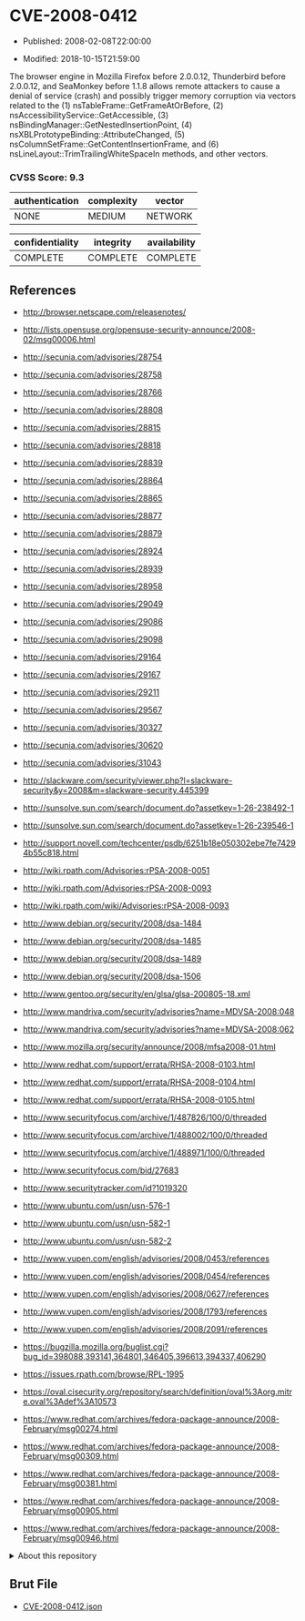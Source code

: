 # CVE-2008-0412

- Published: 2008-02-08T22:00:00

- Modified: 2018-10-15T21:59:00

The browser engine in Mozilla Firefox before 2.0.0.12, Thunderbird before 2.0.0.12, and SeaMonkey before 1.1.8 allows remote attackers to cause a denial of service (crash) and possibly trigger memory corruption via vectors related to the (1) nsTableFrame::GetFrameAtOrBefore, (2) nsAccessibilityService::GetAccessible, (3) nsBindingManager::GetNestedInsertionPoint, (4) nsXBLPrototypeBinding::AttributeChanged, (5) nsColumnSetFrame::GetContentInsertionFrame, and (6) nsLineLayout::TrimTrailingWhiteSpaceIn methods, and other vectors.

### CVSS Score: **9.3**

| authentication | complexity | vector |
| --- | --- | --- |
| NONE | MEDIUM | NETWORK |

| confidentiality | integrity | availability |
| --- | --- | --- |
| COMPLETE | COMPLETE | COMPLETE |

## References

* http://browser.netscape.com/releasenotes/

* http://lists.opensuse.org/opensuse-security-announce/2008-02/msg00006.html

* http://secunia.com/advisories/28754

* http://secunia.com/advisories/28758

* http://secunia.com/advisories/28766

* http://secunia.com/advisories/28808

* http://secunia.com/advisories/28815

* http://secunia.com/advisories/28818

* http://secunia.com/advisories/28839

* http://secunia.com/advisories/28864

* http://secunia.com/advisories/28865

* http://secunia.com/advisories/28877

* http://secunia.com/advisories/28879

* http://secunia.com/advisories/28924

* http://secunia.com/advisories/28939

* http://secunia.com/advisories/28958

* http://secunia.com/advisories/29049

* http://secunia.com/advisories/29086

* http://secunia.com/advisories/29098

* http://secunia.com/advisories/29164

* http://secunia.com/advisories/29167

* http://secunia.com/advisories/29211

* http://secunia.com/advisories/29567

* http://secunia.com/advisories/30327

* http://secunia.com/advisories/30620

* http://secunia.com/advisories/31043

* http://slackware.com/security/viewer.php?l=slackware-security&y=2008&m=slackware-security.445399

* http://sunsolve.sun.com/search/document.do?assetkey=1-26-238492-1

* http://sunsolve.sun.com/search/document.do?assetkey=1-26-239546-1

* http://support.novell.com/techcenter/psdb/6251b18e050302ebe7fe74294b55c818.html

* http://wiki.rpath.com/Advisories:rPSA-2008-0051

* http://wiki.rpath.com/Advisories:rPSA-2008-0093

* http://wiki.rpath.com/wiki/Advisories:rPSA-2008-0093

* http://www.debian.org/security/2008/dsa-1484

* http://www.debian.org/security/2008/dsa-1485

* http://www.debian.org/security/2008/dsa-1489

* http://www.debian.org/security/2008/dsa-1506

* http://www.gentoo.org/security/en/glsa/glsa-200805-18.xml

* http://www.mandriva.com/security/advisories?name=MDVSA-2008:048

* http://www.mandriva.com/security/advisories?name=MDVSA-2008:062

* http://www.mozilla.org/security/announce/2008/mfsa2008-01.html

* http://www.redhat.com/support/errata/RHSA-2008-0103.html

* http://www.redhat.com/support/errata/RHSA-2008-0104.html

* http://www.redhat.com/support/errata/RHSA-2008-0105.html

* http://www.securityfocus.com/archive/1/487826/100/0/threaded

* http://www.securityfocus.com/archive/1/488002/100/0/threaded

* http://www.securityfocus.com/archive/1/488971/100/0/threaded

* http://www.securityfocus.com/bid/27683

* http://www.securitytracker.com/id?1019320

* http://www.ubuntu.com/usn/usn-576-1

* http://www.ubuntu.com/usn/usn-582-1

* http://www.ubuntu.com/usn/usn-582-2

* http://www.vupen.com/english/advisories/2008/0453/references

* http://www.vupen.com/english/advisories/2008/0454/references

* http://www.vupen.com/english/advisories/2008/0627/references

* http://www.vupen.com/english/advisories/2008/1793/references

* http://www.vupen.com/english/advisories/2008/2091/references

* https://bugzilla.mozilla.org/buglist.cgi?bug_id=398088,393141,364801,346405,396613,394337,406290

* https://issues.rpath.com/browse/RPL-1995

* https://oval.cisecurity.org/repository/search/definition/oval%3Aorg.mitre.oval%3Adef%3A10573

* https://www.redhat.com/archives/fedora-package-announce/2008-February/msg00274.html

* https://www.redhat.com/archives/fedora-package-announce/2008-February/msg00309.html

* https://www.redhat.com/archives/fedora-package-announce/2008-February/msg00381.html

* https://www.redhat.com/archives/fedora-package-announce/2008-February/msg00905.html

* https://www.redhat.com/archives/fedora-package-announce/2008-February/msg00946.html

<details>
<summary>About this repository</summary> 

  This repository is part of the project [Live Hack CVE](https://github.com/Live-Hack-CVE). Main website can be found [www.live-hack.org](https://www.live-hack.org) 
  
  Made by [Sn0wAlice](https://github.com/Sn0wAlice) for the people that care about security and need to have a feed of the latest CVEs. Hope you enjoy it, don't forget to star the repo and follow me on [Twitter](https://twitter.com/Sn0wAlice) and [Github](https://github.com/Sn0wAlice). And that is my [personnal website](https://www.alice-snow.me/)

  - [Home Page](https://github.com/Live-Hack-CVE)
  - [Framework](https://github.com/Live-Hack-CVE/cve-framework)
  - [CVE database](https://github.com/Live-Hack-CVE/full_database)
  - [Changelog](https://github.com/Live-Hack-CVE/Changelog)
</details>

## Brut File

* [CVE-2008-0412.json](https://raw.githubusercontent.com/Live-Hack-CVE/full_database/main/cves/2008/CVE-2008-0412.json)

